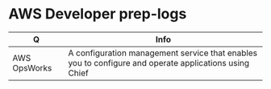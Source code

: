 # AWS Developer prep-logs
Q | Info 
--- | ---
AWS OpsWorks| A configuration management service that enables you to configure and operate applications using Chief

